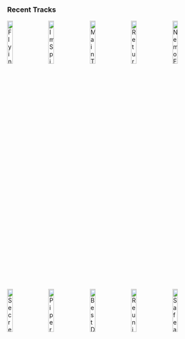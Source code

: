 ### Recent Tracks
[<img src='https://lastfm.freetls.fastly.net/i/u/300x300/614f434367c243399fc05c72506472f1.png' width='16%' height='16%' alt='Flying Theme (From "E.T. The Extra-Terrestrial")'>](https://www.last.fm/music/john%2bwilliams/_/flying%2btheme%2b%2528from%2b%2522e.t.%2bthe%2bextra-terrestrial%2522%2529)&nbsp;&nbsp;&nbsp;&nbsp;[<img src='https://lastfm.freetls.fastly.net/i/u/300x300/d60d700f89ce453bc5d43c001916089b.png' width='16%' height='16%' alt='Im Spider-Man'>](https://www.last.fm/music/hans%2bzimmer/_/i%2527m%2bspider-man)&nbsp;&nbsp;&nbsp;&nbsp;[<img src='https://lastfm.freetls.fastly.net/i/u/300x300/2823fc5e8f80ac14143b76a3987b86c9.png' width='16%' height='16%' alt='Main Title Theme - Westworld'>](https://www.last.fm/music/ramin%2bdjawadi/_/main%2btitle%2btheme%2b-%2bwestworld)&nbsp;&nbsp;&nbsp;&nbsp;[<img src='https://lastfm.freetls.fastly.net/i/u/300x300/9549ca3f4b07b366f2be64dc34ba730f.png' width='16%' height='16%' alt='Return Of The Jedi: Parade Of The Ewoks'>](https://www.last.fm/music/john%2bwilliams/_/return%2bof%2bthe%2bjedi%253a%2bparade%2bof%2bthe%2bewoks)&nbsp;&nbsp;&nbsp;&nbsp;[<img src='https://lastfm.freetls.fastly.net/i/u/300x300/6c9a19a1260f4404c4c7cce957b6cf53.png' width='16%' height='16%' alt='Nemo Egg (Main Title)'>](https://www.last.fm/music/thomas%2bnewman/_/nemo%2begg%2b%2528main%2btitle%2529)&nbsp;&nbsp;&nbsp;&nbsp;<br>[<img src='https://lastfm.freetls.fastly.net/i/u/300x300/e79053f7d62b4e9cb377cce864a40d8e.png' width='16%' height='16%' alt='Secrets of the Castle'>](https://www.last.fm/music/john%2bwilliams/_/secrets%2bof%2bthe%2bcastle)&nbsp;&nbsp;&nbsp;&nbsp;[<img src='https://lastfm.freetls.fastly.net/i/u/300x300/350692a0dee4b37e68b237d8ab847402.png' width='16%' height='16%' alt='Piper - From "Piper"'>](https://www.last.fm/music/adrian%2bbelew/_/piper%2b-%2bfrom%2b%2522piper%2522)&nbsp;&nbsp;&nbsp;&nbsp;[<img src='https://lastfm.freetls.fastly.net/i/u/300x300/01bccad9d7be4980c9fdbcec3be695c9.png' width='16%' height='16%' alt='Best Day of My Life'>](https://www.last.fm/music/american%2bauthors/_/best%2bday%2bof%2bmy%2blife)&nbsp;&nbsp;&nbsp;&nbsp;[<img src='https://lastfm.freetls.fastly.net/i/u/300x300/9636b4b70d6a4aed99ba42859a9d3297.png' width='16%' height='16%' alt='Reunion'>](https://www.last.fm/music/m83/_/reunion)&nbsp;&nbsp;&nbsp;&nbsp;[<img src='https://lastfm.freetls.fastly.net/i/u/300x300/32a3b538e51d4d2fb0e9fe7c164b903b.png' width='16%' height='16%' alt='Safe and Sound'>](https://www.last.fm/music/capital%2bcities/_/safe%2band%2bsound)&nbsp;&nbsp;&nbsp;&nbsp;<br>